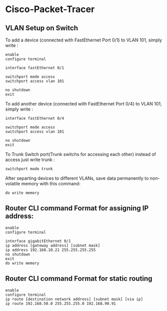 # Cisco-Packet-Tracer

## VLAN Setup on Switch

To add a device (connected with FastEthernet Port 0/1) to VLAN 101, simply write :

```
enable
configure terminal

interface fastEthernet 0/1

switchport mode access
switchport access vlan 101

no shutdown
exit

```

To add another device (connected with FastEthernet Port 0/4) to VLAN 101, simply write :

```
interface fastEthernet 0/4

switchport mode access
switchport access vlan 101

no shutdown
exit

```
To Trunk Switch port(Trunk switchs for accessing each other) instead of access just write trunk :

```
switchport mode trunk
```
After separting devices to different VLANs, save data permanently to non-volatile memory with this command:
```
do write memory
```

## Router CLI command Format for assigning IP address:

```
enable
configure terminal

interface gigabitEthernet 0/1
ip address [gateway address] [subnet mask]
ip address 192.168.10.21 255.255.255.255
no shutdown
exit
do write memory
```
## Router CLI command Format for static routing

```
enable
configure terminal
ip route [destination network address] [subnet mask] [via ip]
ip route 192.168.50.0 255.255.255.0 192.168.90.91
```


